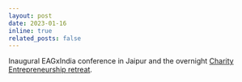 ```yaml
---
layout: post
date: 2023-01-16
inline: true
related_posts: false
---
```


Inaugural EAGxIndia conference in Jaipur and the overnight [Charity Entrepreneurship retreat](https://www.linkedin.com/posts/charityentrepreneurship_last-weekend-our-co-executive-director-activity-7021861816964108288-XmeD?utm_source=share&utm_medium=member_desktop).
